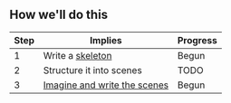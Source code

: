 ## How we'll do this

| Step | Implies                                                                                               |   Progress  |
|------|-------------------------------------------------------------------------------------------------------|-------------|
| 1    | Write a [skeleton](https://github.com/EntrepreneursWithPureIntentions/future/blob/master/skeleton.md) | Begun       |
| 2    | Structure it into scenes                                                                              | TODO        |
| 3    | [Imagine and write the scenes](https://github.com/EntrepreneursWithPureIntentions/future/blob/master/main.md)| Begun|
